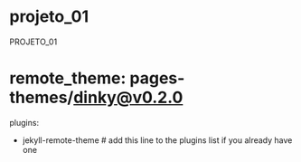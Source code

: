# projeto_01
PROJETO_01
# remote_theme: pages-themes/dinky@v0.2.0
plugins:
- jekyll-remote-theme # add this line to the plugins list if you already have one

